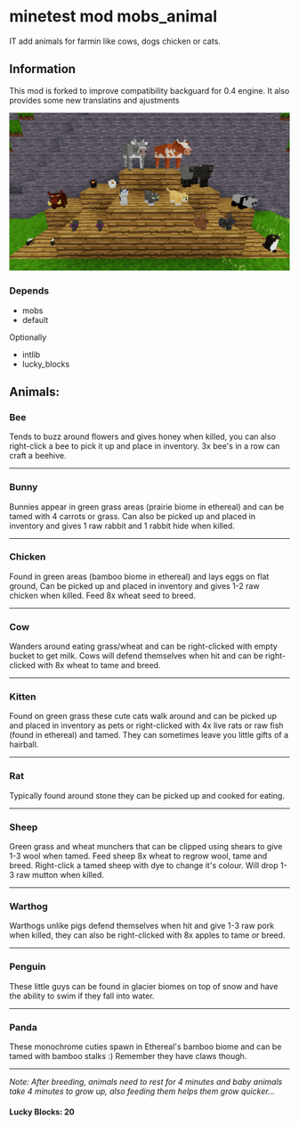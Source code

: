 # minetest mod mobs_animal

IT add animals for farmin like cows, dogs chicken or cats.

## Information

This mod is forked to improve compatibility backguard for 0.4 engine. It also provides some new translatins and ajustments

![](screenshot.png)

### Depends

* mobs
* default

Optionally

* intlib
* lucky_blocks

## Animals:

### Bee
Tends to buzz around flowers and gives honey when killed, you can also right-click a bee to pick it up and place in inventory. 3x bee's in a row can craft a beehive.

---
### Bunny
Bunnies appear in green grass areas (prairie biome in ethereal) and can be tamed with 4 carrots or grass. Can also be picked up and placed in inventory and gives 1 raw rabbit and 1 rabbit hide when killed.

---
### Chicken
Found in green areas (bamboo biome in ethereal) and lays eggs on flat ground, Can be picked up and placed in inventory and gives 1-2 raw chicken when killed. Feed 8x wheat seed to breed.

---
### Cow
Wanders around eating grass/wheat and can be right-clicked with empty bucket to get milk. Cows will defend themselves when hit and can be right-clicked with 8x wheat to tame and breed.

---
### Kitten
Found on green grass these cute cats walk around and can be picked up and placed in inventory as pets or right-clicked with 4x live rats or raw fish (found in ethereal) and tamed.  They can sometimes leave you little gifts of a hairball.

---
### Rat
Typically found around stone they can be picked up and cooked for eating.

---
### Sheep
Green grass and wheat munchers that can be clipped using shears to give 1-3 wool when tamed. Feed sheep 8x wheat to regrow wool, tame and breed.  Right-click a tamed sheep with dye to change it's colour.  Will drop 1-3 raw mutton when killed.

---
### Warthog
Warthogs unlike pigs defend themselves when hit and give 1-3 raw pork when killed, they can also be right-clicked with 8x apples to tame or breed.

---
### Penguin
These little guys can be found in glacier biomes on top of snow and have the ability to swim if they fall into water.

---
### Panda
These monochrome cuties spawn in Ethereal's bamboo biome and can be tamed with bamboo stalks :)  Remember they have claws though.

---
*Note: After breeding, animals need to rest for 4 minutes and baby animals take 4 minutes to grow up, also feeding them helps them grow quicker...*

#### Lucky Blocks: 20

